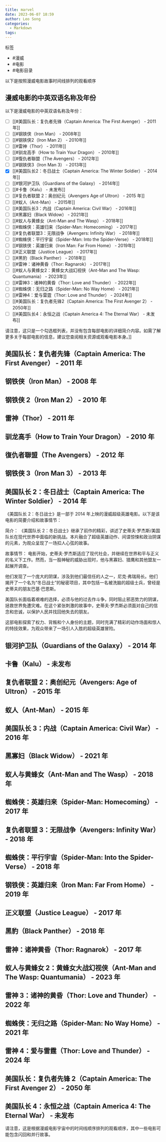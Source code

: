 ```yaml
---
title: marvel
date: 2023-06-07 18:59
author: Leo Song
categories:
  - Markdown
tags:
---
```


标签

- #漫威
- #电影
- #电影目录

以下是按照漫威电影故事时间线排列的观看顺序

## 漫威电影的中英双语名称及年份

以下是漫威电影的中英双语名称及年份：

- [ ] [[#美国队长：复仇者先锋（Captain America: The First Avenger） - 2011年]]
- [ ] [[#钢铁侠（Iron Man） - 2008年]]
- [ ] [[#钢铁侠2（Iron Man 2） - 2010年]]
- [ ] [[#雷神（Thor） - 2011年]]
- [ ] [[#驯龙高手（How to Train Your Dragon） - 2010年]]
- [ ] [[#復仇者聯盟（The Avengers） - 2012年]]
- [ ] [[#钢铁侠3（Iron Man 3） - 2013年]]
- [x] [[#美国队长2：冬日战士（Captain America: The Winter Soldier） - 2014年]]
- [ ] [[#银河护卫队（Guardians of the Galaxy） - 2014年]]
- [ ] [[#卡鲁（Kalu） - 未发布]]
- [ ] [[#复仇者联盟 2：奥创纪元（Avengers Age of Ultron） - 2015 年]]
- [ ] [[#蚁人（Ant-Man） - 2015年]]
- [ ] [[#美国队长3：内战（Captain America: Civil War） - 2016年]]
- [ ] [[#黑寡妇（Black Widow） - 2021年]]
- [ ] [[#蚁人与黄蜂女（Ant-Man and The Wasp） - 2018年]]
- [ ] [[#蜘蛛侠：英雄归来（Spider-Man: Homecoming） - 2017年]]
- [ ] [[#复仇者联盟3：无限战争（Avengers: Infinity War） - 2018年]]
- [ ] [[#蜘蛛侠：平行宇宙（Spider-Man: Into the Spider-Verse） - 2018年]]
- [ ] [[#钢铁侠：英雄归来（Iron Man: Far From Home） - 2019年]]
- [ ] [[#正义联盟（Justice League） - 2017年]]
- [ ] [[#黑豹（Black Panther） - 2018年]]
- [ ] [[#雷神：诸神黄昏（Thor: Ragnarok） - 2017年]]
- [ ] [[#蚁人与黄蜂女2：黄蜂女大战幻视侠（Ant-Man and The Wasp: Quantumania） - 2023年]]
- [ ] [[#雷神3：诸神的黄昏（Thor: Love and Thunder） - 2022年]]
- [ ] [[#蜘蛛侠：无归之路（Spider-Man: No Way Home） - 2021年]]
- [ ] [[#雷神4：爱与雷霆（Thor: Love and Thunder） - 2024年]]
- [ ] [[#美国队长：复仇者先锋2（Captain America: The First Avenger 2） - 2050年]]
- [ ] [[#美国队长4：永恒之战（Captain America 4: The Eternal War） - 未发布]]

请注意，这只是一个勾选框列表，并没有包含每部电影的详细简介内容。如需了解更多关于每部电影的信息，建议您查阅相关资源或观看电影本身。]]

## 美国队长：复仇者先锋（Captain America: The First Avenger） - 2011 年

## 钢铁侠（Iron Man） - 2008 年

## 钢铁侠 2（Iron Man 2） - 2010 年

## 雷神（Thor） - 2011 年

## 驯龙高手（How to Train Your Dragon） - 2010 年

## 復仇者聯盟（The Avengers） - 2012 年

## 钢铁侠 3（Iron Man 3） - 2013 年

## 美国队长 2：冬日战士（Captain America: The Winter Soldier） - 2014 年

《美国队长 2：冬日战士》是一部于 2014 年上映的漫威超级英雄电影。以下是该电影的简要介绍和故事情节：

简介：
《美国队长 2：冬日战士》继承了前作的精彩，讲述了史蒂夫·罗杰斯/美国队长在现代世界中面临的新挑战。本片融合了超级英雄动作、间谍惊悚和政治阴谋的元素，为观众呈现了一场扣人心弦的故事。

故事情节：
电影开始，史蒂夫·罗杰斯适应了现代社会，并继续在世界和平与正义的名义下工作。然而，当一股神秘的威胁出现时，他与黑寡妇、猎鹰和其他盟友一起展开调查。

他们发现了一个庞大的阴谋，涉及到他们最信任的人之一，尼克·弗瑞局长。他们揭开了一个名为“冬日战士”的秘密项目，其中包括一名被洗脑的超级士兵，曾经是史蒂夫的朋友巴基·巴恩斯。

美国队长面临着艰难的选择，必须与他的过去作斗争，同时阻止邪恶势力的阴谋，拯救世界免遭灾难。在这个紧张刺激的故事中，史蒂夫·罗杰斯必须面对自己的信念和忠诚，以保护人民并找回他失去的朋友。

这部电影探索了权力、背叛和个人身份的主题，同时充满了精彩的动作场面和惊人的特技效果，为观众带来了一场引人入胜的超级英雄冒险。

## 银河护卫队（Guardians of the Galaxy） - 2014 年

## 卡鲁（Kalu） - 未发布

## 复仇者联盟 2：奥创纪元（Avengers: Age of Ultron） - 2015 年

## 蚁人（Ant-Man） - 2015 年

## 美国队长 3：内战（Captain America: Civil War） - 2016 年

## 黑寡妇（Black Widow） - 2021 年

## 蚁人与黄蜂女（Ant-Man and The Wasp） - 2018 年

## 蜘蛛侠：英雄归来（Spider-Man: Homecoming） - 2017 年

## 复仇者联盟 3：无限战争（Avengers: Infinity War） - 2018 年

## 蜘蛛侠：平行宇宙（Spider-Man: Into the Spider-Verse） - 2018 年

## 钢铁侠：英雄归来（Iron Man: Far From Home） - 2019 年

## 正义联盟（Justice League） - 2017 年

## 黑豹（Black Panther） - 2018 年

## 雷神：诸神黄昏（Thor: Ragnarok） - 2017 年

## 蚁人与黄蜂女 2：黄蜂女大战幻视侠（Ant-Man and The Wasp: Quantumania） - 2023 年

## 雷神 3：诸神的黄昏（Thor: Love and Thunder） - 2022 年

## 蜘蛛侠：无归之路（Spider-Man: No Way Home） - 2021 年

## 雷神 4：爱与雷霆（Thor: Love and Thunder） - 2024 年

## 美国队长：复仇者先锋 2（Captain America: The First Avenger 2） - 2050 年

## 美国队长 4：永恒之战（Captain America 4: The Eternal War） - 未发布

请注意，这是根据漫威电影宇宙中的时间线顺序排列的观看顺序，其中一些电影可能包含闪回和并行故事。
